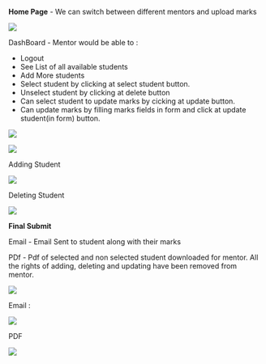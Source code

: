 **Home Page** - We can switch between different mentors and upload marks

![](Aspose.Words.5397c34f-75fc-4635-b9b0-cc8a2d71115e.001.jpeg)

DashBoard - Mentor would be able to :

- Logout
- See List of all available students
- Add More students
- Select student by clicking at select student button.
- Unselect student by clicking at delete button
- Can select student to update marks by cicking at update button.
- Can update marks by filling marks fields in form and click at update student(in form) button.

![](Aspose.Words.5397c34f-75fc-4635-b9b0-cc8a2d71115e.002.jpeg)

![](Aspose.Words.5397c34f-75fc-4635-b9b0-cc8a2d71115e.003.jpeg)

Adding Student

![](Aspose.Words.5397c34f-75fc-4635-b9b0-cc8a2d71115e.004.jpeg)

Deleting Student

![](Aspose.Words.5397c34f-75fc-4635-b9b0-cc8a2d71115e.005.jpeg)

**Final Submit**

Email - Email Sent to student along with their marks

PDf - Pdf of selected and non selected student downloaded for mentor. All the rights of adding, deleting and updating have been removed from mentor.

![](Aspose.Words.5397c34f-75fc-4635-b9b0-cc8a2d71115e.006.jpeg)

Email :

![](Aspose.Words.5397c34f-75fc-4635-b9b0-cc8a2d71115e.007.png)

PDF

![](Aspose.Words.5397c34f-75fc-4635-b9b0-cc8a2d71115e.008.jpeg)
